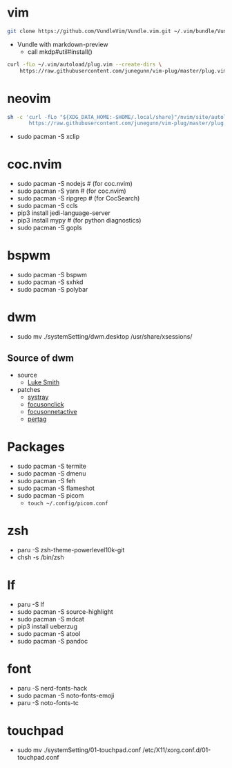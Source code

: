 # vim

```sh
git clone https://github.com/VundleVim/Vundle.vim.git ~/.vim/bundle/Vundle.vim
```
- Vundle with markdown-preview
    - call mkdp#util#install()
```sh
curl -fLo ~/.vim/autoload/plug.vim --create-dirs \
    https://raw.githubusercontent.com/junegunn/vim-plug/master/plug.vim
```

# neovim

```sh
sh -c 'curl -fLo "${XDG_DATA_HOME:-$HOME/.local/share}"/nvim/site/autoload/plug.vim --create-dirs \
       https://raw.githubusercontent.com/junegunn/vim-plug/master/plug.vim'
```
- sudo pacman -S xclip

# coc.nvim
- sudo pacman -S nodejs # (for coc.nvim)
- sudo pacman -S yarn # (for coc.nvim)
- sudo pacman -S ripgrep # (for CocSearch)
- sudo pacman -S ccls
- pip3 install jedi-language-server
- pip3 install mypy # (for python diagnostics)
- sudo pacman -S gopls

# bspwm
- sudo pacman -S bspwm
- sudo pacman -S sxhkd
- sudo pacman -S polybar

# dwm
- sudo mv ./systemSetting/dwm.desktop /usr/share/xsessions/

## Source of dwm
- source
    - [Luke Smith](https://github.com/LukeSmithxyz/dwm)
- patches
    - [systray](https://dwm.suckless.org/patches/systray/dwm-systray-20200914-61bb8b2.diff)
    - [focusonclick](https://dwm.suckless.org/patches/focusonclick/dwm-focusonclick-20200110-61bb8b2.diff)
    - [focusonnetactive](https://dwm.suckless.org/patches/focusonnetactive/dwm-focusonnetactive-6.2.diff)
    - [pertag](https://dwm.suckless.org/patches/pertag/dwm-pertag-20200914-61bb8b2.diff)

# Packages
- sudo pacman -S termite
- sudo pacman -S dmenu
- sudo pacman -S feh
- sudo pacman -S flameshot
- sudo pacman -S picom
    - `touch ~/.config/picom.conf`

# zsh
- paru -S zsh-theme-powerlevel10k-git
- chsh -s /bin/zsh

# lf
- paru -S lf
- sudo pacman -S source-highlight
- sudo pacman -S mdcat
- pip3 install ueberzug
- sudo pacman -S atool
- sudo pacman -S pandoc

# font
- paru -S nerd-fonts-hack
- sudo pacman -S noto-fonts-emoji
- paru -S noto-fonts-tc

# touchpad
- sudo mv ./systemSetting/01-touchpad.conf /etc/X11/xorg.conf.d/01-touchpad.conf
